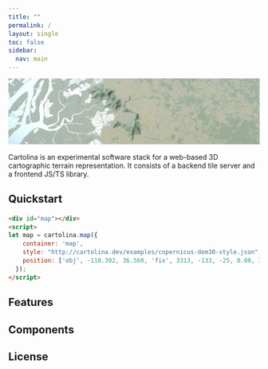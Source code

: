 ```yaml
---
title: ""
permalink: /
layout: single
toc: false
sidebar:
  nav: main
---
```


![Water speculars](/assets/images/water-speculars-narrow.jpg)

Cartolina is an experimental software stack for a web-based 3D cartographic
terrain representation. It consists of a backend tile server and a frontend
JS/TS library.

## Quickstart

```html
<div id="map"></div>
<script>
let map = cartolina.map({
    container: 'map',
    style: "http://cartolina.dev/examples/copernicus-dem30-style.json",
    position: ['obj', -118.302, 36.560, 'fix', 3313, -133, -25, 0.00, 33347, 45];
  });
</script>
```

## Features

## Components

## License

